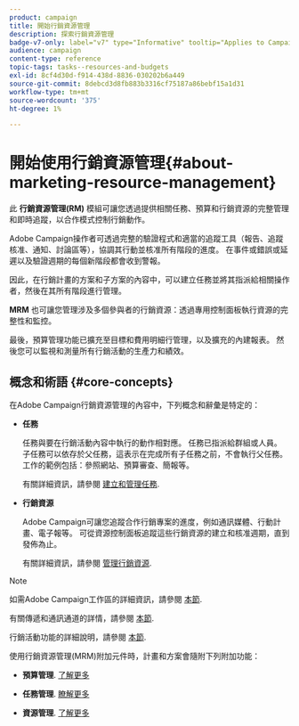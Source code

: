 ```yaml
---
product: campaign
title: 開始行銷資源管理
description: 探索行銷資源管理
badge-v7-only: label="v7" type="Informative" tooltip="Applies to Campaign Classic v7 only"
audience: campaign
content-type: reference
topic-tags: tasks--resources-and-budgets
exl-id: 8cf4d30d-f914-438d-8836-030202b6a449
source-git-commit: 8debcd3d8fb883b3316cf75187a86bebf15a1d31
workflow-type: tm+mt
source-wordcount: '375'
ht-degree: 1%

---
```


# 開始使用行銷資源管理{#about-marketing-resource-management}



此 **行銷資源管理(RM)** 模組可讓您透過提供相關任務、預算和行銷資源的完整管理和即時追蹤，以合作模式控制行銷動作。

Adobe Campaign操作者可透過完整的驗證程式和適當的追蹤工具（報告、追蹤核准、通知、討論區等），協調其行動並核准所有階段的進度。 在事件或錯誤或延遲以及驗證週期的每個新階段都會收到警報。

因此，在行銷計畫的方案和子方案的內容中，可以建立任務並將其指派給相關操作者，然後在其所有階段進行管理。

**MRM** 也可讓您管理涉及多個參與者的行銷資源：透過專用控制面板執行資源的完整性和監控。

最後，預算管理功能已擴充至目標和費用明細行管理，以及擴充的內建報表。 然後您可以監視和測量所有行銷活動的生產力和績效。

## 概念和術語 {#core-concepts}

在Adobe Campaign行銷資源管理的內容中，下列概念和辭彙是特定的：

* **任務**

   任務與要在行銷活動內容中執行的動作相對應。 任務已指派給群組或人員。 子任務可以依存於父任務，這表示在完成所有子任務之前，不會執行父任務。 工作的範例包括：參照網站、預算審查、簡報等。

   有關詳細資訊，請參閱 [建立和管理任務](../../mrm/using/creating-and-managing-tasks.md).

* **行銷資源**

   Adobe Campaign可讓您追蹤合作行銷專案的進度，例如通訊媒體、行動計畫、電子報等。 可從資源控制面板追蹤這些行銷資源的建立和核准週期，直到發佈為止。

   有關詳細資訊，請參閱 [管理行銷資源](../../mrm/using/managing-marketing-resources.md).

>[!NOTE]
>
>如需Adobe Campaign工作區的詳細資訊，請參閱 [本節](../../platform/using/adobe-campaign-workspace.md).
>  
>有關傳遞和通訊通道的詳情，請參閱 [本節](../../delivery/using/steps-about-delivery-creation-steps.md).
>
>行銷活動功能的詳細說明，請參閱 [本節](../../campaign/using/accessing-marketing-campaigns.md).

使用行銷資源管理(MRM)附加元件時，計畫和方案會隨附下列附加功能：

* **預算管理**. [了解更多](../../mrm/using/controlling-costs.md)

* **任務管理**. [瞭解更多](../../mrm/using/creating-and-managing-tasks.md)

* **資源管理**. [了解更多](../../mrm/using/managing-marketing-resources.md)
